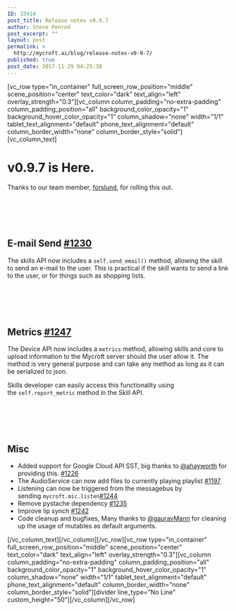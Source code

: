 ```yaml
---
ID: 33414
post_title: Release notes v0.9.7
author: Steve Penrod
post_excerpt: ""
layout: post
permalink: >
  http://mycroft.ai/blog/release-notes-v0-9-7/
published: true
post_date: 2017-11-29 04:25:38
---
```

[vc_row type="in_container" full_screen_row_position="middle" scene_position="center" text_color="dark" text_align="left" overlay_strength="0.3"][vc_column column_padding="no-extra-padding" column_padding_position="all" background_color_opacity="1" background_hover_color_opacity="1" column_shadow="none" width="1/1" tablet_text_alignment="default" phone_text_alignment="default" column_border_width="none" column_border_style="solid"][vc_column_text]
<div class="release-header">
<h1 class="release-title">v0.9.7 is Here.</h1>
<p class="release-authorship">Thanks to our team member, <a href="https://github.com/forslund">forslund</a>, for rolling this out.</p>

</div>
<h2></h2>
&nbsp;

&nbsp;
<div class="markdown-body">
<h2>E-mail Send <a class="issue-link js-issue-link" href="https://github.com/MycroftAI/mycroft-core/pull/1230" data-error-text="Failed to load issue title" data-id="274364340" data-permission-text="Issue title is private" data-url="https://github.com/MycroftAI/mycroft-core/issues/1230">#1230</a></h2>
The skills API now includes a <code>self.send_email()</code> method, allowing the skill to send an e-mail to the user. This is practical if the skill wants to send a link to the user, or for things such as shopping lists.

</div>
<h2></h2>
&nbsp;

&nbsp;
<div class="markdown-body">
<h2>Metrics <a class="issue-link js-issue-link" href="https://github.com/MycroftAI/mycroft-core/pull/1247" data-error-text="Failed to load issue title" data-id="276136116" data-permission-text="Issue title is private" data-url="https://github.com/MycroftAI/mycroft-core/issues/1247">#1247</a></h2>
The Device API now includes a <code>metrics</code> method, allowing skills and core to upload information to the Mycroft server should the user allow it. The method is very general purpose and can take any method as long as it can be serialized to json.

Skills developer can easily access this functionality using the <code>self.report_metric</code> method in the Skill API.

</div>
<h2></h2>
&nbsp;

&nbsp;
<div class="markdown-body">
<h2>Misc</h2>
<ul>
 	<li>Added support for Google Cloud API SST, big thanks to <a class="user-mention" href="https://github.com/ahayworth">@ahayworth</a> for providing this. <a class="issue-link js-issue-link" href="https://github.com/MycroftAI/mycroft-core/pull/1226" data-error-text="Failed to load issue title" data-id="273666003" data-permission-text="Issue title is private" data-url="https://github.com/MycroftAI/mycroft-core/issues/1226">#1226</a></li>
 	<li>The AudioService can now add files to currently playing playlist <a class="issue-link js-issue-link" href="https://github.com/MycroftAI/mycroft-core/pull/1197" data-error-text="Failed to load issue title" data-id="270698546" data-permission-text="Issue title is private" data-url="https://github.com/MycroftAI/mycroft-core/issues/1197">#1197</a></li>
 	<li>Listening can now be triggered from the messagebus by sending <code>mycroft.mic.listen</code><a class="issue-link js-issue-link" href="https://github.com/MycroftAI/mycroft-core/pull/1244" data-error-text="Failed to load issue title" data-id="275943616" data-permission-text="Issue title is private" data-url="https://github.com/MycroftAI/mycroft-core/issues/1244">#1244</a></li>
 	<li>Remove pystache dependency <a class="issue-link js-issue-link" href="https://github.com/MycroftAI/mycroft-core/pull/1235" data-error-text="Failed to load issue title" data-id="274777484" data-permission-text="Issue title is private" data-url="https://github.com/MycroftAI/mycroft-core/issues/1235">#1235</a></li>
 	<li>Improve lip synch <a class="issue-link js-issue-link tooltipped tooltipped-ne" href="https://github.com/MycroftAI/mycroft-core/pull/1242" data-error-text="Failed to load issue title" data-id="275573191" data-permission-text="Issue title is private" aria-label="#1242, Improve mouth synchronization with speech">#1242</a></li>
 	<li>Code cleanup and bugfixes, Many thanks to <a class="user-mention" href="https://github.com/gauravmann">@gauravMann</a> for cleaning up the usage of mutables as default arguments.</li>
</ul>
</div>
[/vc_column_text][/vc_column][/vc_row][vc_row type="in_container" full_screen_row_position="middle" scene_position="center" text_color="dark" text_align="left" overlay_strength="0.3"][vc_column column_padding="no-extra-padding" column_padding_position="all" background_color_opacity="1" background_hover_color_opacity="1" column_shadow="none" width="1/1" tablet_text_alignment="default" phone_text_alignment="default" column_border_width="none" column_border_style="solid"][divider line_type="No Line" custom_height="50"][/vc_column][/vc_row]